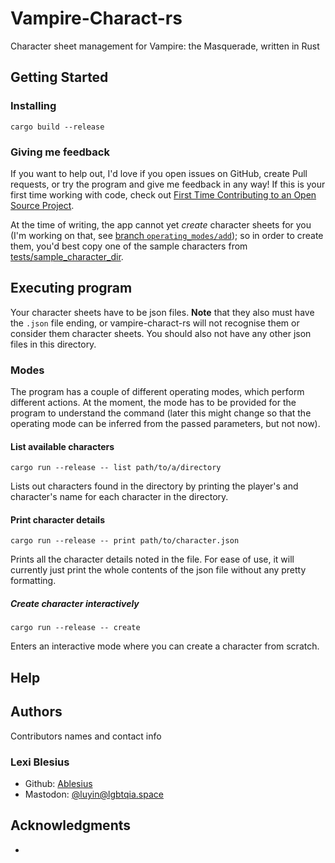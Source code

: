# Vampire-Charact-rs

Character sheet management for Vampire: the Masquerade, written in Rust

<!-- Note: Markdown *reference* links don't seem to work on Github README files, so always use the [default](https://example.org) format. -->

## Getting Started


<!-- ### Dependencies

*
-->

### Installing

```
cargo build --release
```

### Giving me feedback

If you want to help out, I'd love if you open issues on GitHub, create Pull requests, or try the program and give me feedback in any way! If this is your first time working with code, check out [First Time Contributing to an Open Source Project](docs/first-time-huh.md).


At the time of writing, the app cannot yet _create_ character sheets for you (I'm working on that, see [branch `operating_modes/add`](https://github.com/Ablesius/vampire-charact-rs/tree/operating_modes/add)); so in order to create them, you'd best copy one of the sample characters from [tests/sample_character_dir](tests/sample_character_dir/).

## Executing program

Your character sheets have to be json files.
**Note** that they also must have the `.json` file ending, or vampire-charact-rs will not recognise them or consider them character sheets. You should also not have any other json files in this directory.

### Modes

The program has a couple of different operating modes, which perform different actions.
At the moment, the mode has to be provided for the program to understand the command (later this might change so that the operating mode can be inferred from the passed parameters, but not now).

#### List available characters

```
cargo run --release -- list path/to/a/directory
```
Lists out characters found in the directory by printing the player's and character's name for each character in the directory.

#### Print character details
```
cargo run --release -- print path/to/character.json
```
Prints all the character details noted in the file. For ease of use, it will currently just print the whole contents of the json file without any pretty formatting.

##### Create character interactively
```
cargo run --release -- create
```
Enters an interactive mode where you can create a character from scratch.

## Help

<!-- Any advice for common problems or issues. -->

## Authors

Contributors names and contact info

### Lexi Blesius

- Github: [Ablesius](https://github.com/Ablesius)
- Mastodon: [@luyin@lgbtqia.space ](https://lgbtqia.space/@luyin)

## Acknowledgments

<!-- Inspiration, code snippets, etc. -->
*
